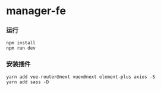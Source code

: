 # manager-fe
### 运行
```
npm install
npm run dev
```

### 安装插件
```
yarn add vue-router@next vuex@next element-plus axios -S
yarn add sass -D
```

